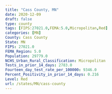 ```yaml
---
title: "Cass County, MN"
date: 2020-12-09
draft: false
type: county
tags: [FIPS:27021.0,FEMA:5.0,Micropolitan,Red]
categories: [MN]
County: Cass County
State: MN
FIPS: 27021.0
FEMA_Region: 5.0
Population: 29779.0
NCHS_Urban_Rural_Classification: Micropolitan
Tests_in_prior_14_days: 2783.0
Fourteen_day_test_rate_per_100000: 9346.0
Percent_Positivity_in_prior_14_days: 0.216
Level: Red
url: /states/MN/cass-county
---
```



